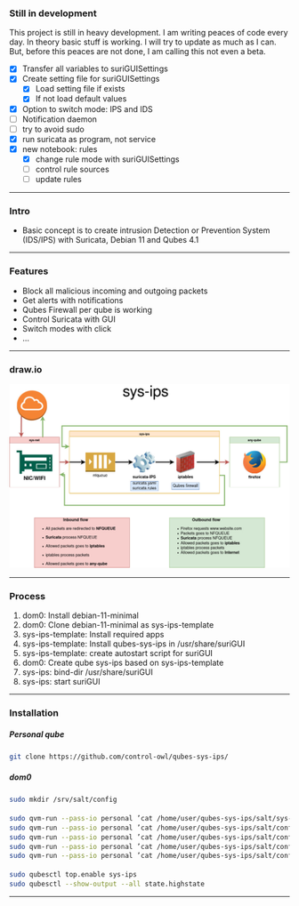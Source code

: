 ### Still in development

This project is still in heavy development.
I am writing peaces of code every day.
In theory basic stuff is working.
I will try to update as much as I can.
But, before this peaces are not done, I am calling this not even a beta.

- [X] Transfer all variables to suriGUISettings
- [X] Create setting file for suriGUISettings
    - [X] Load setting file if exists
    - [x] If not load default values
- [X] Option to switch mode: IPS and IDS
- [ ] Notification daemon
- [ ] try to avoid sudo
- [X] run suricata as program, not service
- [X] new notebook: rules
    - [X] change rule mode with suriGUISettings
    - [ ] control rule sources
    - [ ] update rules

-------------

### Intro

- Basic concept is to create intrusion Detection or Prevention System (IDS/IPS) with Suricata, Debian 11 and Qubes 4.1

-------------

### Features

- Block all malicious incoming and outgoing packets
- Get alerts with notifications
- Qubes Firewall per qube is working
- Control Suricata with GUI
- Switch modes with click
- ...

-------------

### draw.io

![](https://github.com/control-owl/qubes-sys-ips/blob/main/sys-ips.jpg)

-------------

### Process

1. dom0: Install debian-11-minimal
2. dom0: Clone debian-11-minimal as sys-ips-template
3. sys-ips-template: Install required apps
4. sys-ips-template: Install qubes-sys-ips in /usr/share/suriGUI
5. sys-ips-template: create autostart script for suriGUI
6. dom0: Create qube sys-ips based on sys-ips-template
7. sys-ips: bind-dir /usr/share/suriGUI
8. sys-ips: start suriGUI

-------------

### Installation

##### Personal qube
```sh
git clone https://github.com/control-owl/qubes-sys-ips/
```
##### dom0
```sh
sudo mkdir /srv/salt/config

sudo qvm-run --pass-io personal ’cat /home/user/qubes-sys-ips/salt/sys-ips.top’ | sudo tee /srv/salt/sys-ips.top
sudo qvm-run --pass-io personal ’cat /home/user/qubes-sys-ips/salt/config/sys-ips.sls’ | sudo tee /srv/salt/config/sys-ips.sls
sudo qvm-run --pass-io personal ’cat /home/user/qubes-sys-ips/salt/config/sys-ips-template.sls’ | sudo tee /srv/salt/config/sys-ips-template.sls
sudo qvm-run --pass-io personal ’cat /home/user/qubes-sys-ips/salt/config/sys-ips-template-config.sls’ | sudo tee /srv/salt/config/sys-ips-template-config.sls
sudo qvm-run --pass-io personal ’cat /home/user/qubes-sys-ips/salt/config/sys-ips-config.sls’ | sudo tee /srv/salt/config/sys-ips-config.sls

sudo qubesctl top.enable sys-ips
sudo qubesctl --show-output --all state.highstate
```

-------------
